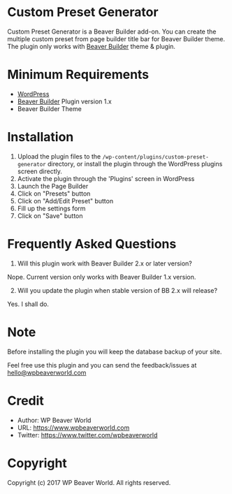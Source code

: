 # Custom Preset Generator
Custom Preset Generator is a Beaver Builder add-on. You can create the multiple custom preset from page builder title bar for Beaver Builder theme. The plugin only works with [Beaver Builder](https://goo.gl/rYCvGw "Beaver Builder") theme & plugin.

# Minimum Requirements
* [WordPress](http://wordpress.org/ "WordPress")
* [Beaver Builder](https://goo.gl/rYCvGw "Beaver Builder") Plugin version 1.x
* Beaver Builder Theme

# Installation
1. Upload the plugin files to the `/wp-content/plugins/custom-preset-generator` directory, or install the plugin through the WordPress plugins screen directly.
2. Activate the plugin through the 'Plugins' screen in WordPress
3. Launch the Page Builder
4. Click on "Presets" button
5. Click on "Add/Edit Preset" button
6. Fill up the settings form
7. Click on "Save" button

# Frequently Asked Questions

1. Will this plugin work with Beaver Builder 2.x or later version?

Nope. Current version only works with Beaver Builder 1.x version.

2. Will you update the plugin when stable version of BB 2.x will release?

Yes. I shall do.

# Note
Before installing the plugin you will keep the database backup of your site.

Feel free use this plugin and you can send the feedback/issues at hello@wpbeaverworld.com

# Credit
* Author: WP Beaver World
* URL: https://www.wpbeaverworld.com
* Twitter: https://www.twitter.com/wpbeaverworld

# Copyright
Copyright (c) 2017 WP Beaver World. All rights reserved.
